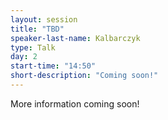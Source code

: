 ```yaml
---
layout: session
title: "TBD"
speaker-last-name: Kalbarczyk
type: Talk
day: 2
start-time: "14:50"
short-description: "Coming soon!"
---
```


More information coming soon!